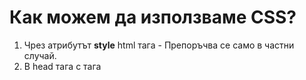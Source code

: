 # Как можем да използваме CSS?

1. Чрез атрибутът **style** html тага - Препоръчва се само в частни случай.
2. В head тага с тага <style> - Не е препоръчителн метод за добавяне. Може да се изпозва в частни случай.
3. Вмъкване с файл в html докуента - Препоръчва се изповането на този, защото улеснява бъдещата поддръжка.
4. Кобинирано на всички предходни. - Използва се в случай когато се налага промяна на даден елемент само за конкретна ситуация.

```css
selector {
  property: value;
  property: value;
  property: value;
  property: value;
  ....
}

p - tag

id - #myId

class - .myClass

## Стойности за задаване на цветове

**Name Color** 

**RGB hex value** 00 - ff - #000000 - black; #ffffff - White; #f00 => #ff0000

**rgb()** - rgb(0,0,0) - black; rgb(255, 255, 255) - white;

**rgba(r,g,b,a)** - alpha - прозрачност - 0 - 1 - 0.5 = 50%